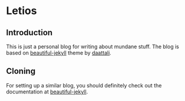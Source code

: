 # Letios


<h2>Introduction</h2>
<p> This is just a personal blog for writing about mundane stuff. The blog is based on <a href="https://github.com/daattali/beautiful-jekyll.git">beautiful-jekyll</a> theme by <a href="https://github.com/daattali">daattali</a>.</p>

<h2>Cloning</h2>
<p> For setting up a similar blog, you should definitely check out the documentation at <a href="https://github.com/daattali/beautiful-jekyll.git">beautiful-jekyll</a>.

